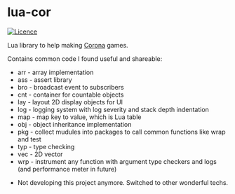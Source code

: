 
# lua-cor

[![Licence](http://img.shields.io/badge/Licence-MIT-brightgreen.svg)](LICENCE.txt)

Lua library to help making [Corona](https://coronalabs.com/) games.

Contains common code I found useful and shareable:

- arr - array implementation
- ass - assert library
- bro - broadcast event to subscribers
- cnt - container for countable objects
- lay - layout 2D display objects for UI
- log - logging system with log severity and stack depth indentation
- map - map key to value, which is Lua table
- obj - object inheritance implementation
- pkg - collect mudules into packages to call common functions like wrap and test
- typ - type checking
- vec - 2D vector
- wrp - instrument any function with argument type checkers and logs (and performance meter in future)

* Not developing this project anymore. Switched to other wonderful techs.
